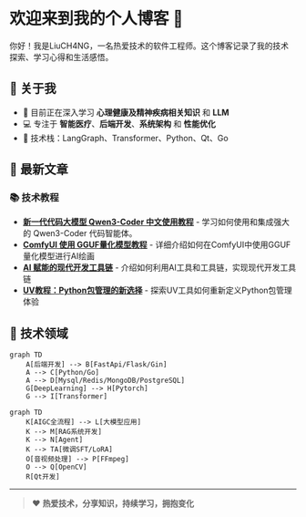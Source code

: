 # 欢迎来到我的个人博客 👋

你好！我是LiuCH4NG，一名热爱技术的软件工程师。这个博客记录了我的技术探索、学习心得和生活感悟。

## 🚀 关于我

- 🌱 目前正在深入学习 **心理健康及精神疾病相关知识** 和 **LLM**
- 💻 专注于 **智能医疗**、**后端开发**、**系统架构** 和 **性能优化**
- 🎯 技术栈：LangGraph、Transformer、Python、Qt、Go

## 📝 最新文章

### 📚 技术教程
- [**新一代代码大模型 Qwen3-Coder 中文使用教程**](llm/qwen3_coder_tutorial.md) - 学习如何使用和集成强大的 Qwen3-Coder 代码智能体。
- [**ComfyUI 使用 GGUF量化模型教程**](llm/ComfyUI使用GGUF量化模型教程.md) - 详细介绍如何在ComfyUI中使用GGUF量化模型进行AI绘画
- [**AI 赋能的现代开发工具链**](tech/AI_tools.md) - 介绍如何利用AI工具和工具链，实现现代开发工具链
- [**UV教程：Python包管理的新选择**](tech/uv_tutorial.md) - 探索UV工具如何重新定义Python包管理体验


## 🎯 技术领域

```mermaid
graph TD
    A[后端开发] --> B[FastApi/Flask/Gin]
    A --> C[Python/Go]
    A --> D[Mysql/Redis/MongoDB/PostgreSQL]
    G[DeepLearning] --> H[Pytorch]
    G --> I[Transformer]
```

```mermaid
graph TD
    K[AIGC全流程] --> L[大模型应用]
    K --> M[RAG系统开发]
    K --> N[Agent]
    K --> TA[微调SFT/LoRA]
    O[音视频处理] --> P[FFmpeg]
    O --> Q[OpenCV]
    R[Qt开发]
```

<!-- ## 🏆 开源项目

| 项目名称 | 描述 | 状态 |
|---------|------|------|
| [项目1]() | 简短的项目描述 | 🚧 开发中 |
| [项目2]() | 简短的项目描述 | ✅ 稳定 | -->

---

> ❤️ **热爱技术，分享知识，持续学习，拥抱变化**